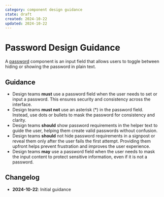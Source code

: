 ```yaml
---
category: component design guidance
state: draft
created: 2024-10-22
updated: 2024-10-22
---
```


# Password Design Guidance

A [password](https://clarity.design/documentation/password) component is an input field that allows users to toggle between hiding or showing the password in plain text.

## Guidance

- Design teams **must** use a password field when the user needs to set or input a password. This ensures security and consistency across the interface.
- Design teams **must not** use an asterisk (\*) in the password field. Instead, use dots or bullets to mask the password for consistency and clarity.
- Design teams **should** show password requirements in the helper text to guide the user, helping them create valid passwords without confusion.
- Design teams **should** not hide password requirements in a signpost or reveal them only after the user fails the first attempt. Providing them upfront helps prevent frustration and improves the user experience.
- Design teams **may** use a password field when the user needs to mask the input content to protect sensitive information, even if it is not a password.

## Changelog

- **2024-10-22**: Initial guidance
